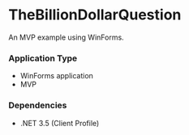 TheBillionDollarQuestion
========================

An MVP example using WinForms.

### Application Type ###

* WinForms application
* MVP

### Dependencies ###

* .NET 3.5 (Client Profile)
